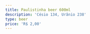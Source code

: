 ```yaml
---
title: Paulistinha beer 600ml
description: 'Césio 134, Urânio 238'
type: beer
price: 'R$ 2,00'
---
```


